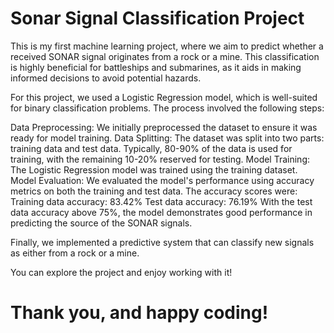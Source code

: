 # Sonar Signal Classification Project
 This is my first machine learning project, where we aim to predict whether a received SONAR signal originates from a rock or a mine. This classification is highly beneficial for battleships and submarines, as it aids in making informed decisions to avoid potential hazards.

 For this project, we used a Logistic Regression model, which is well-suited for binary classification problems. The process involved the following steps:

 Data Preprocessing: We initially preprocessed the dataset to ensure it was ready for model training.
 Data Splitting: The dataset was split into two parts: training data and test data. Typically, 80-90% of the data is used for training, with the remaining 10-20% reserved for testing.
 Model Training: The Logistic Regression model was trained using the training dataset.
 Model Evaluation: We evaluated the model's performance using accuracy metrics on both the training and test data. The accuracy scores were:
 Training data accuracy: 83.42%
 Test data accuracy: 76.19%
 With the test data accuracy above 75%, the model demonstrates good performance in predicting the source of the SONAR signals.

 Finally, we implemented a predictive system that can classify new signals as either from a rock or a mine.

You can explore the project and enjoy working with it!

# Thank you, and happy coding!

